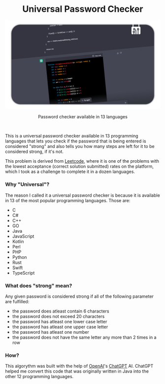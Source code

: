 <h1 align="center">Universal Password Checker</h1>

![](snippet.png)
<p align="center">
  Password checker available in 13 languages
</p>
<br/>

This is a universal password checker available in 13 programming languages that lets you check if the password that is being entered is considered "strong" and also tells you how many steps are left for it to be considered strong, if it's not. 

This problem is derived from [Leetcode](https://leetcode.com), where it is one of the problems with the lowest acceptance (correct solution submitted) rates on the platform, which I took as a challenge to complete it in a dozen languages.

### Why "Universal"?
The reason I called it a universal password checker is because it is available in 13 of the most popular programming languages. Those are:

- C
- C#
- C++
- GO
- Java
- JavaScript
- Kotlin
- Perl
- PHP
- Python
- Rust
- Swift
- TypeScript

### What does "strong" mean?
Any given password is considered strong if all of the following parameter are fulfilled:

- the password does atleast contain 6 characters
- the password does not exceed 20 characters
- the password has atleast one lower case letter
- the password has atleast one upper case letter
- the password has atleast one number
- the password does not have the same letter any more than 2 times in a row

### How?
This algorythm was built with the help of [OpenAI](https://openai.com)'s [ChatGPT](https://chat.openai.com/chat) AI. ChatGPT helped me convert this code that was originally written in Java into the other 12 programming languages. 
